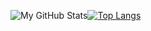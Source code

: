 ![My GitHub Stats](https://github-readme-stats.vercel.app/api?username=yuzifei1116&show_icons=true&theme=synthwave)[![Top Langs](https://github-readme-stats.vercel.app/api/top-langs/?username=yuzifei1116&langs_count=8)](https://github.com/anuraghazra/github-readme-stats)




<!--
**yuzifei1116/yuzifei1116** is a ✨ _special_ ✨ repository because its `README.md` (this file) appears on your GitHub profile.

Here are some ideas to get you started:

- 🔭 I’m currently working on ...
- 🌱 I’m currently learning ...
- 👯 I’m looking to collaborate on ...
- 🤔 I’m looking for help with ...
- 💬 Ask me about ...
- 📫 How to reach me: ...
- 😄 Pronouns: ...
- ⚡ Fun fact: ...
-->
